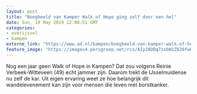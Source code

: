 ```yaml
---
layout: post
title: "Boegbeeld van Kamper Walk of Hope ging zelf door een hel"
date: Sun, 19 May 2019 12:00:51 GMT
categories: 
- overijssel 
- kampen 
externe_link: "https://www.ad.nl/kampen/boegbeeld-van-kamper-walk-of-hope-ging-zelf-door-een-hel~ac01ac63/"
feature_image: "https://images4.persgroep.net/rcs/AIy28DDq7zxbW1Zb26fw6HieN20/diocontent/148362638/_fitwidth/400/?appId=21791a8992982cd8da851550a453bd7f&quality=0.7"
---
```


Nog een jaar geen Walk of Hope in Kampen? Dat zou volgens Reinie Verbeek-Witteveen (49) echt jammer zijn. Daarom trekt de IJsselmuidense nu zelf de kar. Uit eigen ervaring weet ze hoe belangrijk dit wandelevenement kan zijn voor mensen die leven met borstkanker.
